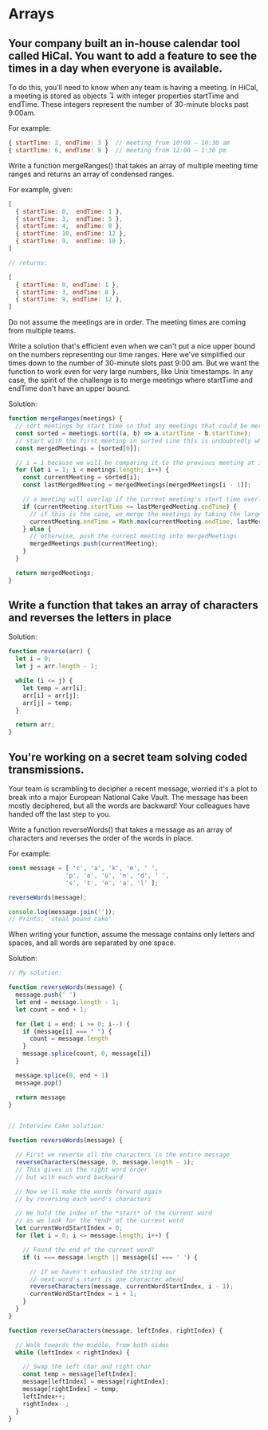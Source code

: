# Arrays

## Your company built an in-house calendar tool called HiCal. You want to add a feature to see the times in a day when everyone is available.

To do this, you’ll need to know when any team is having a meeting. In HiCal, a meeting is stored as objects ↴ with integer properties startTime and endTime. These integers represent the number of 30-minute blocks past 9:00am.

For example:

```js
{ startTime: 2, endTime: 3 }  // meeting from 10:00 – 10:30 am
{ startTime: 6, endTime: 9 }  // meeting from 12:00 – 1:30 pm
```
Write a function mergeRanges() that takes an array of multiple meeting time ranges and returns an array of condensed ranges.

For example, given:

```js
[
  { startTime: 0,  endTime: 1 },
  { startTime: 3,  endTime: 5 },
  { startTime: 4,  endTime: 8 },
  { startTime: 10, endTime: 12 },
  { startTime: 9,  endTime: 10 },
]

// returns:

[
  { startTime: 0, endTime: 1 },
  { startTime: 3, endTime: 8 },
  { startTime: 9, endTime: 12 },
]
```

Do not assume the meetings are in order. The meeting times are coming from multiple teams.

Write a solution that's efficient even when we can't put a nice upper bound on the numbers representing our time ranges. Here we've simplified our times down to the number of 30-minute slots past 9:00 am. But we want the function to work even for very large numbers, like Unix timestamps. In any case, the spirit of the challenge is to merge meetings where startTime and endTime don't have an upper bound.

Solution:

```js
function mergeRanges(meetings) {
  // sort meetings by start time so that any meetings that could be merged will always be adjacent
  const sorted = meetings.sort((a, b) => a.startTime - b.startTime);
  // start with the first meeting in sorted sine this is undoubtedly where we'll start
  const mergedMeetings = [sorted[0]];

  // i = 1 because we will be comparing it to the previous meeting at i = 0
  for (let i = 1; i < meetings.length; i++) {
    const currentMeeting = sorted[i];
    const lastMergedMeeting = mergedMeetings[mergedMeetings[i - 1]];

    // a meeting will overlap if the current meeting's start time overlaps with the last meetings end time
    if (currentMeeting.startTime <= lastMergedMeeting.endTime) {
      // if this is the case, we merge the meetings by taking the larger end time and set that as the merged meeting's end time
      currentMeeting.endTime = Math.max(currentMeeting.endTime, lastMergedMeeting.endTime);
    } else {
      // otherwise, push the current meeting into mergedMeetings
      mergedMeetings.push(currentMeeting);
    }
  }

  return mergedMeetings;
}
```

## Write a function that takes an array of characters and reverses the letters in place

Solution:

```js
function reverse(arr) {
  let i = 0;
  let j = arr.length - 1;

  while (i <= j) {
    let temp = arr[i];
    arr[i] = arr[j];
    arr[j] = temp;
  }

  return arr;
}
```

## You're working on a secret team solving coded transmissions.

Your team is scrambling to decipher a recent message, worried it's a plot to break into a major European National Cake Vault. The message has been mostly deciphered, but all the words are backward! Your colleagues have handed off the last step to you.

Write a function reverseWords() that takes a message as an array of characters and reverses the order of the words in place.

For example:

```js
const message = [ 'c', 'a', 'k', 'e', ' ',
                'p', 'o', 'u', 'n', 'd', ' ',
                's', 't', 'e', 'a', 'l' ];

reverseWords(message);

console.log(message.join(''));
// Prints: 'steal pound cake'
```

When writing your function, assume the message contains only letters and spaces, and all words are separated by one space.

Solution:

```js
// My solution:

function reverseWords(message) {
  message.push(' ')
  let end = message.length - 1;
  let count = end + 1;

  for (let i = end; i >= 0; i--) {
    if (message[i] === " ") {
      count = message.length
    }
    message.splice(count, 0, message[i])
  }

  message.splice(0, end + 1)
  message.pop()

  return message
}


// Interview Cake solution:

function reverseWords(message) {

  // First we reverse all the characters in the entire message
  reverseCharacters(message, 0, message.length - 1);
  // This gives us the right word order
  // but with each word backward

  // Now we'll make the words forward again
  // by reversing each word's characters

  // We hold the index of the *start* of the current word
  // as we look for the *end* of the current word
  let currentWordStartIndex = 0;
  for (let i = 0; i <= message.length; i++) {

    // Found the end of the current word!
    if (i === message.length || message[i] === ' ') {

      // If we haven't exhausted the string our
      // next word's start is one character ahead
      reverseCharacters(message, currentWordStartIndex, i - 1);
      currentWordStartIndex = i + 1;
    }
  }
}

function reverseCharacters(message, leftIndex, rightIndex) {

  // Walk towards the middle, from both sides
  while (leftIndex < rightIndex) {

    // Swap the left char and right char
    const temp = message[leftIndex];
    message[leftIndex] = message[rightIndex];
    message[rightIndex] = temp;
    leftIndex++;
    rightIndex--;
  }
}
```






























